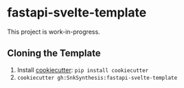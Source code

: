 # fastapi-svelte-template
This project is work-in-progress.

## Cloning the Template
1. Install [cookiecutter](https://github.com/cookiecutter/cookiecutter): `pip install cookiecutter`
2. `cookiecutter gh:SnkSynthesis:fastapi-svelte-template`
